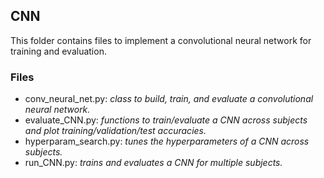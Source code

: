 

## CNN

This folder contains files to implement a convolutional neural network for training and evaluation.


### Files

* conv_neural_net.py: _class to build, train, and evaluate a convolutional neural network._
* evaluate_CNN.py: _functions to train/evaluate a CNN across subjects and plot training/validation/test accuracies._
* hyperparam_search.py: _tunes the hyperparameters of a CNN across subjects._
* run_CNN.py: _trains and evaluates a CNN for multiple subjects._

